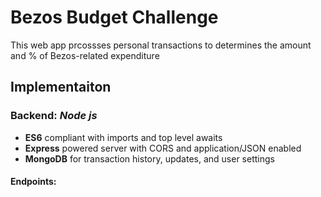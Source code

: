 # Bezos Budget Challenge

This web app prcossses personal transactions to determines the amount and % of Bezos-related expenditure

## Implementaiton

### Backend: *Node js*
- **ES6** compliant with imports and top level awaits
- **Express** powered server with CORS and application/JSON enabled
- **MongoDB** for transaction history, updates, and user settings

#### Endpoints:
